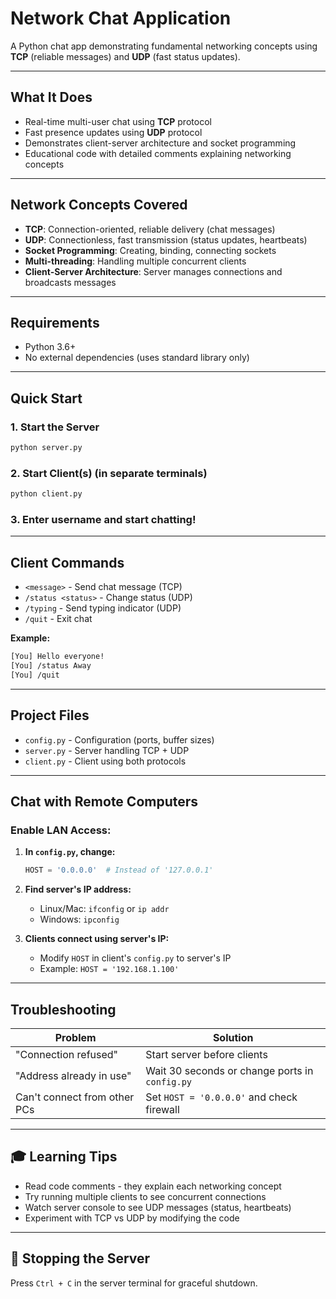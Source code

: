 # Network Chat Application

A Python chat app demonstrating fundamental networking concepts using **TCP** (reliable messages) and **UDP** (fast status updates).

---

## What It Does

- Real-time multi-user chat using **TCP** protocol
- Fast presence updates using **UDP** protocol
- Demonstrates client-server architecture and socket programming
- Educational code with detailed comments explaining networking concepts

---

## Network Concepts Covered

- **TCP**: Connection-oriented, reliable delivery (chat messages)
- **UDP**: Connectionless, fast transmission (status updates, heartbeats)
- **Socket Programming**: Creating, binding, connecting sockets
- **Multi-threading**: Handling multiple concurrent clients
- **Client-Server Architecture**: Server manages connections and broadcasts messages

---

## Requirements

- Python 3.6+
- No external dependencies (uses standard library only)

---

## Quick Start

### 1. Start the Server
```bash
python server.py
```

### 2. Start Client(s) (in separate terminals)
```bash
python client.py
```

### 3. Enter username and start chatting!

---

## Client Commands

- `<message>` - Send chat message (TCP)
- `/status <status>` - Change status (UDP)
- `/typing` - Send typing indicator (UDP)
- `/quit` - Exit chat

**Example:**
```bash
[You] Hello everyone!
[You] /status Away
[You] /quit
```

---

## Project Files

- `config.py` - Configuration (ports, buffer sizes)
- `server.py` - Server handling TCP + UDP
- `client.py` - Client using both protocols

---

## Chat with Remote Computers

### Enable LAN Access:

1. **In `config.py`, change:**
   ```python
   HOST = '0.0.0.0'  # Instead of '127.0.0.1'
   ```

2. **Find server's IP address:**
   - Linux/Mac: `ifconfig` or `ip addr`
   - Windows: `ipconfig`

3. **Clients connect using server's IP:**
   - Modify `HOST` in client's `config.py` to server's IP
   - Example: `HOST = '192.168.1.100'`

---

## Troubleshooting

| Problem | Solution |
|---------|----------|
| "Connection refused" | Start server before clients |
| "Address already in use" | Wait 30 seconds or change ports in `config.py` |
| Can't connect from other PCs | Set `HOST = '0.0.0.0'` and check firewall |

---

## 🎓 Learning Tips

- Read code comments - they explain each networking concept
- Try running multiple clients to see concurrent connections
- Watch server console to see UDP messages (status, heartbeats)
- Experiment with TCP vs UDP by modifying the code

---

## 🛑 Stopping the Server

Press `Ctrl + C` in the server terminal for graceful shutdown.


